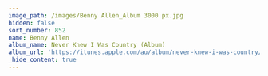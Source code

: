 ```yaml
---
image_path: /images/Benny Allen_Album 3000 px.jpg
hidden: false
sort_number: 852
name: Benny Allen
album_name: Never Knew I Was Country (Album)
album_url: 'https://itunes.apple.com/au/album/never-knew-i-was-country/1439543141'
_hide_content: true
---
```


